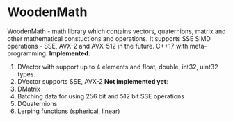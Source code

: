 # WoodenMath
WoodenMath - math library which contains vectors, quaternions, matrix and other mathematical constuctions and operations. 
It supports SSE SIMD operations - SSE, AVX-2 and AVX-512 in the future. C++17 with meta-programming. 
<b>Implemented</b>:
1. DVector with support up to 4 elements and float, double, int32, uint32 types. 
2. DVector supports SSE, AVX-2
<b>Not implemented yet</b>:
1. DMatrix
2. Batching data for using 256 bit and 512 bit SSE operations
3. DQuaternions
4. Lerping functions (spherical, linear)
